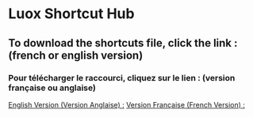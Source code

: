 # Luox Shortcut Hub

## To download the shortcuts file, click the link : (french or english version)
### Pour télécharger le raccourci, cliquez sur le lien : (version française ou anglaise)

[English Version (Version Anglaise) :](https://routinehub.co/shortcut/18432/)
[Version Française (French Version) :](https://routinehub.co/shortcut/18434/)
